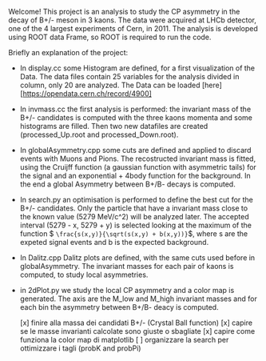 Welcome!
This project is an analysis to study the CP asymmetry in the decay of B+/- meson in 3 kaons.
The data were acquired at LHCb detector, one of the 4 largest experiments of Cern, in 2011.
The analysis is developed using ROOT data Frame, so ROOT is required to run the code.

Briefly an explanation of the project:

 - In display.cc some Histogram are defined, for a first visualization of the Data. The data files contain 25 variables for the analysis divided in column, only 20 are analyzed. The Data can be loaded [here][https://opendata.cern.ch/record/4900]
 - In invmass.cc the first analysis is performed: the invariant mass of the B+/- candidates is computed with the three kaons momenta and some histograms are filled. Then two new datafiles are created (processed_Up.root and processed_Down.root).
 - In globalAsymmetry.cpp some cuts are defined and applied to discard events with Muons and Pions. The recostructed invariant mass is fitted, using the Cruijff function (a gaussian function with asymmetric tails) for the signal and an exponential + 4body function for the background. In the end a global Asymmetry between B+/B- decays is computed.  
 - In search.py an optimisation is performed to define the best cut for the B+/- candidates. Only the particle that have a invariant mass close to the known value (5279 MeV/c^2) will be analyzed later. The accepted interval (5279 - x, 5279 + y) is selected looking at the maximum of the function 
 $ `\frac{s(x,y)}{\sqrt(s(x,y) + b(x,y))}`$, where s are the expeted signal events and b is the expected background.
 - In Dalitz.cpp Dalitz plots are defined, with the same cuts used before in globalAsymmetry. The invariant masses for each pair of kaons is computed, to study local asymmetries.
 - in 2dPlot.py we study the local CP asymmetry and a color map is generated. The axis are the M_low and M_high invariant masses and for each bin the asymmetry between B+/B- deacy is computed. 


	[x] finire alla massa dei candidati B+/- (Crystal Ball function)
	[x] capire se le masse invarianti calcolate sono giuste o sbagliate
	[x] capire come funziona la color map di matplotlib
	[ ] organizzare la search per ottimizzare i tagli (probK and probPi)

